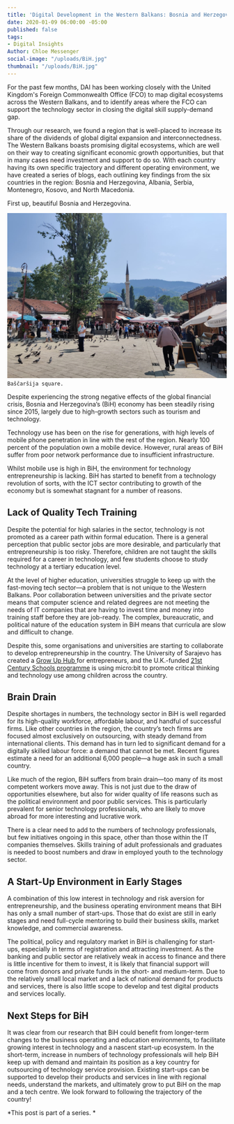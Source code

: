 ```yaml
---
title: 'Digital Development in the Western Balkans: Bosnia and Herzegovina'
date: 2020-01-09 06:00:00 -05:00
published: false
tags:
- Digital Insights
Author: Chloe Messenger
social-image: "/uploads/BiH.jpg"
thumbnail: "/uploads/BiH.jpg"
---
```


For the past few months, DAI has been working closely with the United Kingdom's Foreign Commonwealth Office (FCO) to map digital ecosystems across the Western Balkans, and to identify areas where the FCO can support the technology sector in closing the digital skill supply-demand gap.

Through our research, we found a region that is well-placed to increase its share of the dividends of global digital expansion and interconnectedness. The Western Balkans boasts promising digital ecosystems, which are well on their way to creating significant economic growth opportunities, but that in many cases need investment and support to do so. With each country having its own specific trajectory and different operating environment, we have created a series of blogs, each outlining key findings from the six countries in the region: Bosnia and Herzegovina, Albania, Serbia, Montenegro, Kosovo, and North Macedonia.

First up, beautiful Bosnia and Herzegovina.

![BiH.jpg](/uploads/BiH.jpg)`Baščaršija square.`

<!--more-->

Despite experiencing the strong negative effects of the global financial crisis, Bosnia and Herzegovina’s (BiH) economy has been steadily rising since 2015, largely due to high-growth sectors such as tourism and technology.

Technology use has been on the rise for generations, with high levels of mobile phone penetration in line with the rest of the region. Nearly 100 percent of the population own a mobile device. However, rural areas of BiH suffer from poor network performance due to insufficient infrastructure.

Whilst mobile use is high in BiH, the environment for technology entrepreneurship is lacking. BiH has started to benefit from a technology revolution of sorts, with the ICT sector contributing to growth of the economy but is somewhat stagnant for a number of reasons.

## Lack of Quality Tech Training 

Despite the potential for high salaries in the sector, technology is not promoted as a career path within formal education. There is a general perception that public sector jobs are more desirable, and particularly that entrepreneurship is too risky. Therefore, children are not taught the skills required for a career in technology, and few students choose to study technology at a tertiary education level.

At the level of higher education, universities struggle to keep up with the fast-moving tech sector—a problem that is not unique to the Western Balkans. Poor collaboration between universities and the private sector means that computer science and related degrees are not meeting the needs of IT companies that are having to invest time and money into training staff before they are job-ready. The complex, bureaucratic, and political nature of the education system in BiH means that curricula are slow and difficult to change.

Despite this, some organisations and universities are starting to collaborate to develop entrepreneurship in the country. The University of Sarajevo has created a [Grow Up Hub ](https://www.unsa.ba/en/doga%C4%91aji/growup-business-innovation-hub-university-incubator-promotion)for entrepreneurs, and the U.K.-funded [21st Century Schools programme](https://www.britishcouncil.ba/en/programmes/education/21st-century-schools) is using micro:bit to promote critical thinking and technology use among children across the country.

## Brain Drain

Despite shortages in numbers, the technology sector in BiH is well regarded for its high-quality workforce, affordable labour, and handful of successful firms. Like other countries in the region, the country’s tech firms are focused almost exclusively on outsourcing, with steady demand from international clients. This demand has in turn led to significant demand for a digitally skilled labour force: a demand that cannot be met. Recent figures estimate a need for an additional 6,000 people—a huge ask in such a small country.

Like much of the region, BiH suffers from brain drain—too many of its most competent workers move away. This is not just due to the draw of opportunities elsewhere, but also for wider quality of life reasons such as the political environment and poor public services. This is particularly prevalent for senior technology professionals, who are likely to move abroad for more interesting and lucrative work.

There is a clear need to add to the numbers of technology professionals, but few initiatives ongoing in this space, other than those within the IT companies themselves. Skills training of adult professionals and graduates is needed to boost numbers and draw in employed youth to the technology sector.

## A Start-Up Environment in Early Stages

A combination of this low interest in technology and risk aversion for entrepreneurship, and the business operating environment means that BiH has only a small number of start-ups. Those that do exist are still in early stages and need full-cycle mentoring to build their business skills, market knowledge, and commercial awareness.

The political, policy and regulatory market in BiH is challenging for start-ups, especially in terms of registration and attracting investment. As the banking and public sector are relatively weak in access to finance and there is little incentive for them to invest, it is likely that financial support will come from donors and private funds in the short- and medium-term. Due to the relatively small local market and a lack of national demand for products and services, there is also little scope to develop and test digital products and services locally.

## Next Steps for BiH

It was clear from our research that BiH could benefit from longer-term changes to the business operating and education environments, to facilitate growing interest in technology and a nascent start-up ecosystem. In the short-term, increase in numbers of technology professionals will help BiH keep up with demand and maintain its position as a key country for outsourcing of technology service provision. Existing start-ups can be supported to develop their products and services in line with regional needs, understand the markets, and ultimately grow to put BiH on the map and a tech centre. We look forward to following the trajectory of the country!

*This post is part of a series. *